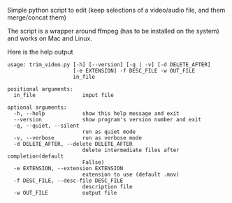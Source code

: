 Simple python script to edit (keep selections of a video/audio file, and them merge/concat them)

The script is a wrapper around ffmpeg (has to be installed on the system) and works on Mac and Linux.

Here is the help output
```
usage: trim_video.py [-h] [--version] [-q | -v] [-d DELETE_AFTER]
                     [-e EXTENSION] -f DESC_FILE -w OUT_FILE
                     in_file

positional arguments:
  in_file               input file

optional arguments:
  -h, --help            show this help message and exit
  --version             show program's version number and exit
  -q, --quiet, --silent
                        run as quiet mode
  -v, --verbose         run as verbose mode
  -d DELETE_AFTER, --delete DELETE_AFTER
                        delete intermediate files after completion(default
                        Fallse)
  -e EXTENSION, --extension EXTENSION
                        extension to use (default .mov)
  -f DESC_FILE, --desc-file DESC_FILE
                        description file
  -w OUT_FILE           output file
```
